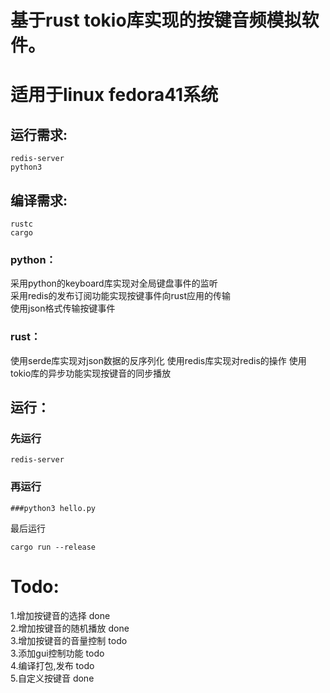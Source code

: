 # 基于rust tokio库实现的按键音频模拟软件。
# 适用于linux fedora41系统

## 运行需求:
```
redis-server
python3
```

## 编译需求:
```
rustc
cargo
```

### python：  
采用python的keyboard库实现对全局键盘事件的监听  
采用redis的发布订阅功能实现按键事件向rust应用的传输  
使用json格式传输按键事件  

### rust：  
使用serde库实现对json数据的反序列化 
使用redis库实现对redis的操作 
使用tokio库的异步功能实现按键音的同步播放 

## 运行：  
### 先运行
```
redis-server
```
### 再运行
```
###python3 hello.py
```
最后运行
```
cargo run --release
```

# Todo:   
1.增加按键音的选择 done  
2.增加按键音的随机播放 done  
3.增加按键音的音量控制 todo  
3.添加gui控制功能   todo  
4.编译打包,发布  todo  
5.自定义按键音  done